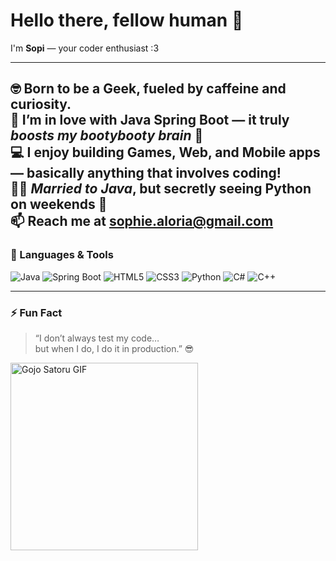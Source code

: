 # Hello there, fellow human 👋  
I'm **Sopi** — your coder enthusiast :3  

---
🤓 <b>Born to be a Geek</b>, fueled by caffeine and curiosity.<br>
🌱 I’m in love with <b>Java Spring Boot</b> — it truly <i>boosts my bootybooty brain</i> 🧠<br>
💻 I enjoy building <b>Games, Web, and Mobile apps</b> — basically anything that involves coding!<br>
💍✨ <i>Married to Java</i>, but secretly seeing Python on weekends 🐍<br>
📫 Reach me at <a href="mailto:sophie.aloria@gmail.com">sophie.aloria@gmail.com</a>
---

### 🧰 Languages & Tools
![Java](https://img.shields.io/badge/Java-ED8B00?style=for-the-badge&logo=openjdk&logoColor=white)
![Spring Boot](https://img.shields.io/badge/SpringBoot-6DB33F?style=for-the-badge&logo=springboot&logoColor=white)
![HTML5](https://img.shields.io/badge/HTML5-E34F26?style=for-the-badge&logo=html5&logoColor=white)
![CSS3](https://img.shields.io/badge/CSS3-1572B6?style=for-the-badge&logo=css3&logoColor=white)
![Python](https://img.shields.io/badge/Python-3776AB?style=for-the-badge&logo=python&logoColor=white)
![C#](https://img.shields.io/badge/C%23-239120?style=for-the-badge&logo=csharp&logoColor=white)
![C++](https://img.shields.io/badge/C++-00599C?style=for-the-badge&logo=cplusplus&logoColor=white)

---

### ⚡ Fun Fact
> “I don’t always test my code…  
> but when I do, I do it in production.” 😎

<p align="left">
  <img src="https://i.pinimg.com/originals/82/0a/35/820a3503f1de10eeb1307ada52a44882.gif" width="300" alt="Gojo Satoru GIF">
</p>



